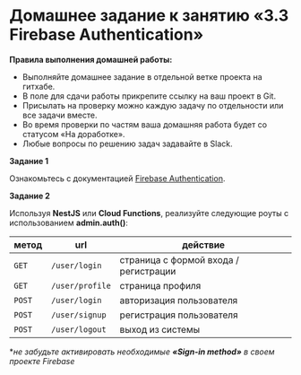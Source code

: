 # Домашнее задание к занятию «3.3 Firebase Authentication»

**Правила выполнения домашней работы:**
* Выполняйте домашнее задание в отдельной ветке проекта на гитхабе.
* В поле для сдачи работы прикрепите ссылку на ваш проект в Git.
* Присылать на проверку можно каждую задачу по отдельности или все задачи вместе.
* Во время проверки по частям ваша домашняя работа будет со статусом «На доработке».
* Любые вопросы по решению задач задавайте в Slack.

**Задание 1**

Ознакомьтесь с документацией [Firebase Authentication](https://firebase.google.com/docs/auth).

**Задание 2**

Используя **NestJS** или **Cloud Functions**, реализуйте следующие роуты с использованием **admin.auth()**:

метод | url | действие 
--- | --- | --- 
`GET` | `/user/login` | страница с формой входа / регистрации
`GET` | `/user/profile` | страница профиля
`POST` | `/user/login` | авторизация пользователя
`POST` | `/user/signup` | регистрация пользователя  
`POST` | `/user/logout` | выход из системы

**не забудьте активировать необходимые **«Sign-in method»** в своем проекте Firebase*
